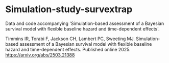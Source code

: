 # Simulation-study-survextrap
Data and code accompanying 'Simulation-based assessment of a Bayesian survival model with flexible baseline hazard and time-dependent effects'.

Timmins IR, Torabi F, Jackson CH, Lambert PC, Sweeting MJ. Simulation-based assessment of a Bayesian survival model with flexible baseline hazard and time-dependent effects. Published online 2025. https://arxiv.org/abs/2503.21388